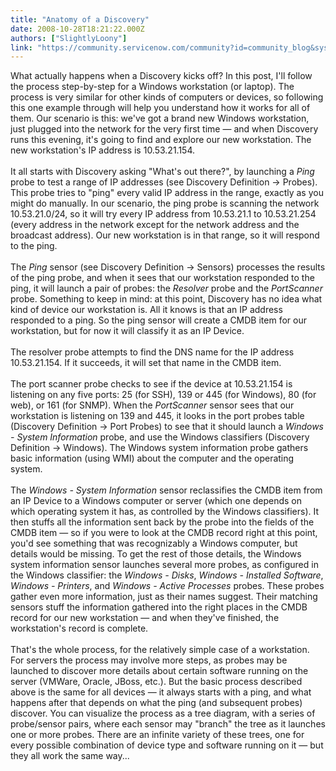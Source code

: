```yaml
---
title: "Anatomy of a Discovery"
date: 2008-10-28T18:21:22.000Z
authors: ["SlightlyLoony"]
link: "https://community.servicenow.com/community?id=community_blog&sys_id=0fcda2e9dbd0dbc01dcaf3231f96198f"
---
```

<p>What actually happens when a Discovery kicks off? In this post, I'll follow the process step-by-step for a Windows workstation (or laptop). The process is very similar for other kinds of computers or devices, so following this one example through will help you understand how it works for all of them. Our scenario is this: we've got a brand new Windows workstation, just plugged into the network for the very first time — and when Discovery runs this evening, it's going to find and explore our new workstation. The new workstation's IP address is 10.53.21.154. <br /><br />It all starts with Discovery asking "What's out there?", by launching a <i>Ping</i> probe to test a range of IP addresses (see Discovery Definition -&gt; Probes). This probe tries to "ping" every valid IP address in the range, exactly as you might do manually. In our scenario, the ping probe is scanning the network 10.53.21.0/24, so it will try every IP address from 10.53.21.1 to 10.53.21.254 (every address in the network except for the network address and the broadcast address). Our new workstation is in that range, so it will respond to the ping.<br /><br />The <i>Ping</i> sensor (see Discovery Definition -&gt; Sensors) processes the results of the ping probe, and when it sees that our workstation responded to the ping, it will launch a pair of probes: the <i>Resolver</i> probe and the <i>PortScanner</i> probe. Something to keep in mind: at this point, Discovery has no idea what kind of device our workstation is. All it knows is that an IP address responded to a ping. So the ping sensor will create a CMDB item for our workstation, but for now it will classify it as an IP Device. <br /><br />The resolver probe attempts to find the DNS name for the IP address 10.53.21.154. If it succeeds, it will set that name in the CMDB item.<br /><br />The port scanner probe checks to see if the device at 10.53.21.154 is listening on any five ports: 25 (for SSH), 139 or 445 (for Windows), 80 (for web), or 161 (for SNMP). When the <i>PortScanner</i> sensor sees that our workstation is listening on 139 and 445, it looks in the port probes table (Discovery Definition -&gt; Port Probes) to see that it should launch a <i>Windows - System Information</i> probe, and use the Windows classifiers (Discovery Definition -&gt; Windows). The Windows system information probe gathers basic information (using WMI) about the computer and the operating system.<br /><br />The <i>Windows - System Information</i> sensor reclassifies the CMDB item from an IP Device to a Windows computer or server (which one depends on which operating system it has, as controlled by the Windows classifiers). It then stuffs all the information sent back by the probe into the fields of the CMDB item — so if you were to look at the CMDB record right at this point, you'd see something that was recognizably a Windows computer, but details would be missing. To get the rest of those details, the Windows system information sensor launches several more probes, as configured in the Windows classifier: the <i>Windows - Disks</i>, <i>Windows - Installed Software</i>, <i>Windows - Printers</i>, and <i>Windows - Active Processes</i> probes. These probes gather even more information, just as their names suggest. Their matching sensors stuff the information gathered into the right places in the CMDB record for our new workstation — and when they've finished, the workstation's record is complete.<br /><br />That's the whole process, for the relatively simple case of a workstation. For servers the process may involve more steps, as probes may be launched to discover more details about certain software running on the server (VMWare, Oracle, JBoss, etc.). But the basic process described above is the same for all devices — it always starts with a ping, and what happens after that depends on what the ping (and subsequent probes) discover. You can visualize the process as a tree diagram, with a series of probe/sensor pairs, where each sensor may "branch" the tree as it launches one or more probes. There are an infinite variety of these trees, one for every possible combination of device type and software running on it — but they all work the same way...</p>